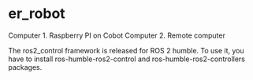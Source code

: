# er_robot


Computer 1. Raspberry PI on Cobot
Computer 2. Remote computer

The ros2_control framework is released for ROS 2 humble. To use it, you have to install ros-humble-ros2-control and ros-humble-ros2-controllers packages.